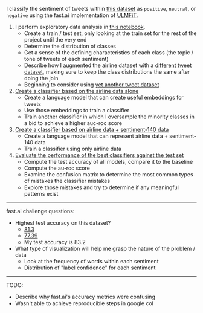I classify the sentiment of tweets within [this dataset](https://www.kaggle.com/crowdflower/twitter-airline-sentiment) as `positive`, `neutral`, or `negative` using the fast.ai implementation of [ULMFiT](https://arxiv.org/abs/1801.06146).
1. I perform exploratory data analysis in [this notebook](notebooks/Data.ipynb).
    - Create a train / test set, only looking at the train set for the rest of the project until the very end
    - Determine the distribution of classes
    - Get a sense of the defining characteristics of each class (the topic / tone of tweets of each sentiment)
    - Describe how I augmented the airline dataset with a [different tweet dataset](https://www.kaggle.com/kazanova/sentiment140), making sure to keep the class distributions the same after doing the join
    - Beginning to consider using [yet another tweet dataset](https://www.kaggle.com/c/tweet-sentiment-extraction/discussion/143094)
2. [Create a classifier based on the airline data alone](notebooks/Airline.ipynb)
    - Create a language model that can create useful embeddings for tweets
    - Use those embeddings to train a classifier
    - Train another classifier in which I oversample the minority classes in a bid to achieve a higher auc-roc score
3. [Create a classifier based on airline data + sentiment-140 data](notebooks/Airline-and-Sentiment140.ipynb)
    - Create a language model that can represent airline data + sentiment-140 data
    - Train a classifier using only airline data
4. [Evaluate the performance of the best classifiers against the test set](notebooks/Testing.ipynb)
    - Compute the test accuracy of all models, compare it to the baseline
    - Compute the au-roc score
    - Examine the confusion matrix to determine the most common types of mistakes the classifier mistakes
    - Explore those mistakes and try to determine if any meaningful patterns exist
  
------
fast.ai challenge questions:
- Highest test accuracy on this dataset?
  - [81.3](https://www.kaggle.com/jiashenliu/how-can-we-predict-the-sentiment-by-tweets)
  - [77.39](https://www.kaggle.com/bertcarremans/deep-learning-for-sentiment-analysis)
  - My test accuracy is 83.2
- What type of visualization will help me grasp the nature of the problem / data
  - Look at the frequency of words within each sentiment
  - Distribution of "label confidence" for each sentiment
------
TODO:
- Describe why fast.ai's accuracy metrics were confusing
- Wasn't able to achieve reproducible steps in google col